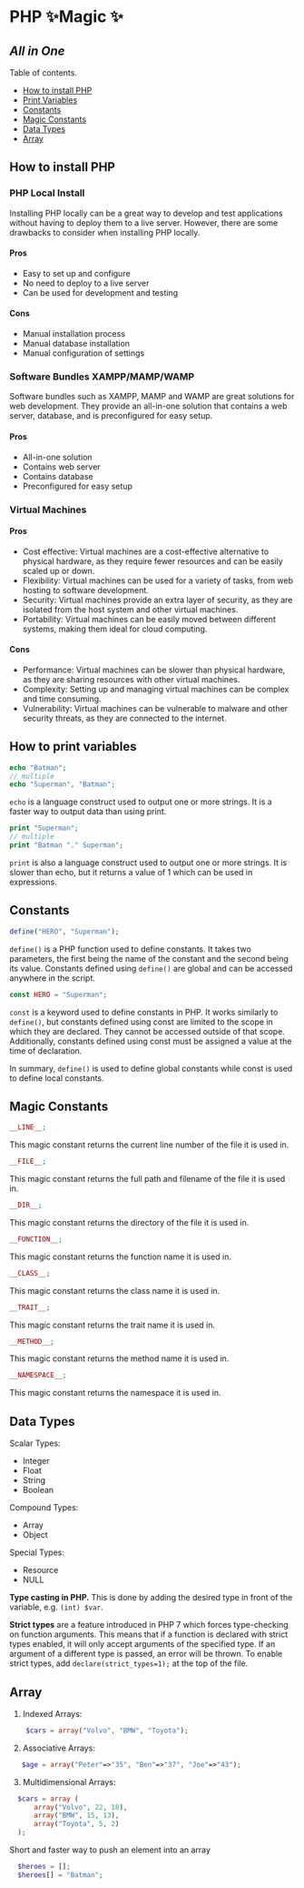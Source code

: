 # PHP ✨Magic ✨

## _All in One_

Table of contents.

- [How to install PHP](#how-to-install-php)
- [Print Variables](#how-to-print-variables)
- [Constants](#constants)
- [Magic Constants](#magic-constants)
- [Data Types](#data-types)
- [Array](#array)

## How to install PHP

### PHP Local Install

Installing PHP locally can be a great way to develop and test applications without having to deploy them to a live
server. However, there are some drawbacks to consider when installing PHP locally.

#### Pros

- Easy to set up and configure
- No need to deploy to a live server
- Can be used for development and testing

#### Cons

- Manual installation process
- Manual database installation
- Manual configuration of settings

### Software Bundles XAMPP/MAMP/WAMP

Software bundles such as XAMPP, MAMP and WAMP are great solutions for web development. They provide an all-in-one
solution that contains a web server, database, and is preconfigured for easy setup.

#### Pros

- All-in-one solution
- Contains web server
- Contains database
- Preconfigured for easy setup

### Virtual Machines

#### Pros

- Cost effective: Virtual machines are a cost-effective alternative to physical hardware, as they require fewer
  resources and can be easily scaled up or down.
- Flexibility: Virtual machines can be used for a variety of tasks, from web hosting to software development.
- Security: Virtual machines provide an extra layer of security, as they are isolated from the host system and other
  virtual machines.
- Portability: Virtual machines can be easily moved between different systems, making them ideal for cloud computing.

#### Cons

- Performance: Virtual machines can be slower than physical hardware, as they are sharing resources with other virtual
  machines.
- Complexity: Setting up and managing virtual machines can be complex and time consuming.
- Vulnerability: Virtual machines can be vulnerable to malware and other security threats, as they are connected to the
  internet.

## How to print variables

```php
echo "Batman";
// multiple
echo "Superman", "Batman";
```

`echo` is a language construct used to output one or more strings. It is a faster way to output data than using print.

```php
print "Superman";
// multiple
print "Batman "." Superman";
```

`print` is also a language construct used to output one or more strings. It is slower than echo, but it returns a value
of 1 which can be used in expressions.

## Constants

```php
define("HERO", "Superman");
```

`define()` is a PHP function used to define constants. It takes two parameters, the first being the name of the constant
and the second being its value. Constants defined using `define()` are global and can be accessed anywhere in the
script.

```php
const HERO = "Superman";
```

`const` is a keyword used to define constants in PHP. It works similarly to `define()`, but constants defined using
const are limited to the scope in which they are declared. They cannot be accessed outside of that scope. Additionally,
constants defined using const must be assigned a value at the time of declaration.

In summary, `define()` is used to define global constants while const is used to define local constants.

## Magic Constants

```php
__LINE__;
```

This magic constant returns the current line number of the file it is used in.

```php
__FILE__;
```

This magic constant returns the full path and filename of the file it is used in.

```php
__DIR__;
```

This magic constant returns the directory of the file it is used in.

```php
__FUNCTION__;
```

This magic constant returns the function name it is used in.

```php
__CLASS__;
```

This magic constant returns the class name it is used in.

```php
__TRAIT__;
```

This magic constant returns the trait name it is used in.

```php
__METHOD__;
```

This magic constant returns the method name it is used in.

```php
__NAMESPACE__;
```

This magic constant returns the namespace it is used in.

## Data Types

Scalar Types:

- Integer
- Float
- String
- Boolean

Compound Types:

- Array
- Object

Special Types:

- Resource
- NULL

**Type casting in PHP.** This is done by adding the desired type in front of the variable, e.g. `(int) $var`.

**Strict types** are a feature introduced in PHP 7 which forces type-checking on function arguments. This means that if
a function is declared with strict types enabled, it will only accept arguments of the specified type. If an argument of
a different type is passed, an error will be thrown. To enable strict types, add `declare(strict_types=1);` at the top
of the file.

## Array

1. Indexed Arrays:

```php
    $cars = array("Volvo", "BMW", "Toyota");
```

2. Associative Arrays:

```php
   $age = array("Peter"=>"35", "Ben"=>"37", "Joe"=>"43");
```

3. Multidimensional Arrays:

```php
  $cars = array (
      array("Volvo", 22, 18),
      array("BMW", 15, 13),
      array("Toyota", 5, 2)
  );
```

Short and faster way to push an element into an array

```php
  $heroes = [];
  $heroes[] = "Batman";
```
